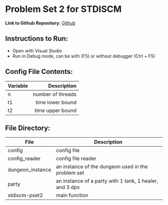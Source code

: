 # Problem Set 2 for STDISCM
**Link to Github Repository:** [Github](https://github.com/yuuungch/stdiscm-pset2)

## Instructions to Run:
- Open with Visual Studio
- Run in Debug mode, can be with (F5) or without debugger (Ctrl + F5)

## Config File Contents:
| Variable |         Description  |
|----------|---------------------:|
| n        | number of threads    |
| t1       | time lower bound     |
| t2       | time upper bound     |

## File Directory:
| File             | Description                                            |
|------------------|--------------------------------------------------------|
| config           | config file                                            |
| config_reader    | config file reader                                     |
| dungeon_instance | an instance of the dungeon used in the problem set     |
| party            | an instance of a party with 1 tank, 1 healer, and 3 dps|
| stdiscm-pset2    | main function                                          |

